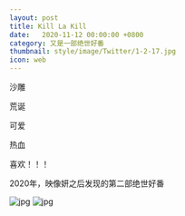 ```yaml
---
layout: post
title: Kill La Kill
date:   2020-11-12 00:00:00 +0800
category: 又是一部绝世好番
thumbnail: style/image/Twitter/1-2-17.jpg
icon: web
---
```


沙雕

荒诞

可爱

热血

喜欢！！！ 

2020年，映像妍之后发现的第二部绝世好番


![jpg](\myPage\style\image\fengmian\2-16.jpg)
![jpg](\myPage\style\image\fengmian\2-17.jpg)
















